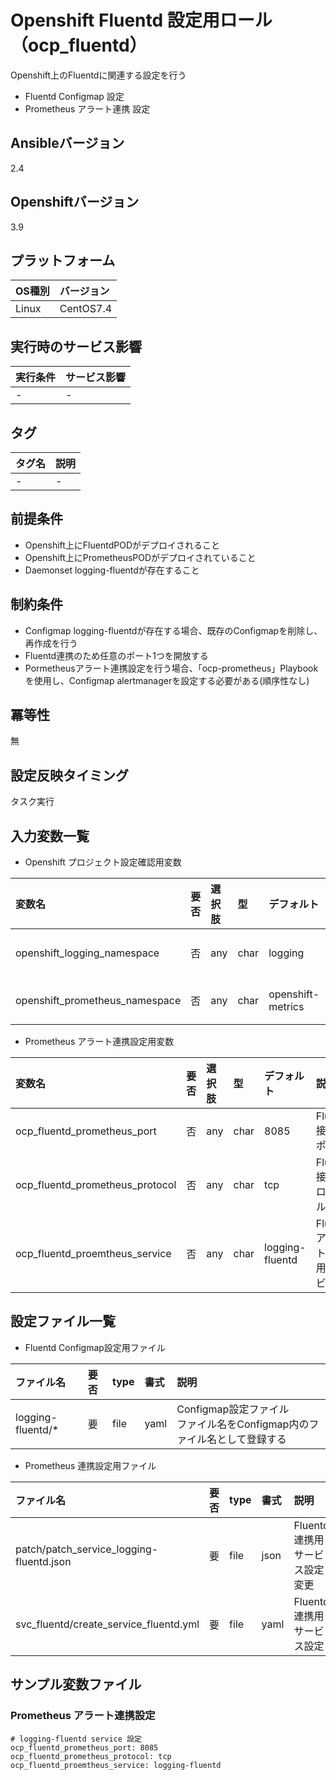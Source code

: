 # Openshift Fluentd 設定用ロール（ocp_fluentd）

Openshift上のFluentdに関連する設定を行う
- Fluentd Configmap 設定
- Prometheus アラート連携 設定
  
## Ansibleバージョン

2.4

## Openshiftバージョン

3.9

## プラットフォーム

OS種別 | バージョン
:--- | :---
Linux  | CentOS7.4

## 実行時のサービス影響

実行条件 | サービス影響
:--- | :---
- | -

## タグ

タグ名 | 説明
:--- | :---
- | -

## 前提条件

- Openshift上にFluentdPODがデプロイされること
- Openshift上にPrometheusPODがデプロイされていること
- Daemonset logging-fluentdが存在すること

## 制約条件

- Configmap logging-fluentdが存在する場合、既存のConfigmapを削除し、再作成を行う
- Fluentd連携のため任意のポート1つを開放する
- Pormetheusアラート連携設定を行う場合、「ocp-prometheus」Playbookを使用し、Configmap alertmanagerを設定する必要がある(順序性なし)

## 冪等性
無

## 設定反映タイミング
タスク実行

## 入力変数一覧

- Openshift プロジェクト設定確認用変数

変数名 | 要否 | 選択肢 | 型 | デフォルト | 説明
:--- | :--- | :--- | :--- | :--- | :---
openshift_logging_namespace | 否 | any | char | logging | Fluentdの所属プロジェクト名
openshift_prometheus_namespace | 否 | any | char | openshift-metrics | Prometheusの所属プロジェクト名

- Prometheus アラート連携設定用変数

変数名 | 要否 | 選択肢 | 型 | デフォルト | 説明
:--- | :--- | :--- | :--- | :--- | :---
ocp_fluentd_prometheus_port | 否 | any | char | 8085 | Fluentd 接続用ポート
ocp_fluentd_prometheus_protocol | 否 | any | char | tcp | Fluentd 接続プロトコル
ocp_fluentd_proemtheus_service | 否 | any | char | logging-fluentd | Fluentd アラート連携用サービス名

## 設定ファイル一覧

- Fluentd Configmap設定用ファイル

ファイル名 | 要否 | type | 書式 |  説明
:--- | :--- | :--- | :--- | :---
logging-fluentd/* | 要 | file | yaml | Configmap設定ファイル<br>ファイル名をConfigmap内のファイル名として登録する

- Prometheus 連携設定用ファイル

ファイル名 | 要否 | type | 書式 |  説明
:--- | :--- | :--- | :--- | :---
patch/patch_service_logging-fluentd.json | 要 | file | json | Fluentd連携用サービス設定変更
svc_fluentd/create_service_fluentd.yml | 要 | file | yaml | Fluentd連携用サービス設定


## サンプル変数ファイル
### Prometheus アラート連携設定
    # logging-fluentd service 設定
    ocp_fluentd_prometheus_port: 8085
    ocp_fluentd_prometheus_protocol: tcp
    ocp_fluentd_proemtheus_service: logging-fluentd

